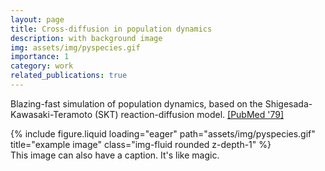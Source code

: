 ```yaml
---
layout: page
title: Cross-diffusion in population dynamics
description: with background image
img: assets/img/pyspecies.gif
importance: 1
category: work
related_publications: true
---
```

Blazing-fast simulation of population dynamics, based on the Shigesada-Kawasaki-Teramoto (SKT) reaction-diffusion model. [[PubMed &#39;79]](https://pubmed.ncbi.nlm.nih.gov/513804/)

<div class="row">
    <div class="col-sm mt-3 mt-md-0">
        {% include figure.liquid loading="eager" path="assets/img/pyspecies.gif" title="example image" class="img-fluid rounded z-depth-1" %}
    </div>
</div>
<div class="caption">
    This image can also have a caption. It's like magic.
</div>
